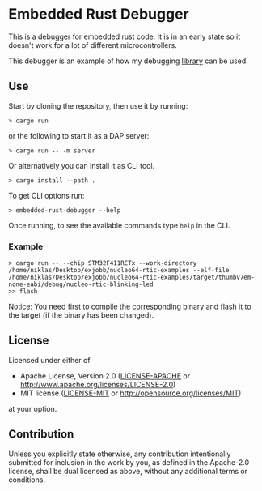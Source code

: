 # Embedded Rust Debugger
This is a debugger for embedded rust code.
It is in an early state so it doesn't work for a lot of different microcontrollers.

This debugger is an example of how my debugging [library](https://github.com/Blinningjr/rust-debug) can be used.

## Use
Start by cloning the repository, then use it by running:
``` shell
> cargo run
```
or the following to start it as a DAP server:
``` shell
> cargo run -- -m server
```

Or alternatively you can install it as CLI tool.

``` shell
> cargo install --path .
```

To get CLI options run:

``` shell
> embedded-rust-debugger --help
```

Once running, to see the available commands type `help` in the CLI.


### Example

``` shell
> cargo run -- --chip STM32F411RETx --work-directory /home/niklas/Desktop/exjobb/nucleo64-rtic-examples --elf-file /home/niklas/Desktop/exjobb/nucleo64-rtic-examples/target/thumbv7em-none-eabi/debug/nucleo-rtic-blinking-led
>> flash
```

Notice: You need first to compile the corresponding binary and flash it to the target (if the binary has been changed).


## License
Licensed under either of

 * Apache License, Version 2.0
   ([LICENSE-APACHE](LICENSE-APACHE) or http://www.apache.org/licenses/LICENSE-2.0)
 * MIT license
   ([LICENSE-MIT](LICENSE-MIT) or http://opensource.org/licenses/MIT)

at your option.


## Contribution
Unless you explicitly state otherwise, any contribution intentionally submitted
for inclusion in the work by you, as defined in the Apache-2.0 license, shall be
dual licensed as above, without any additional terms or conditions.

